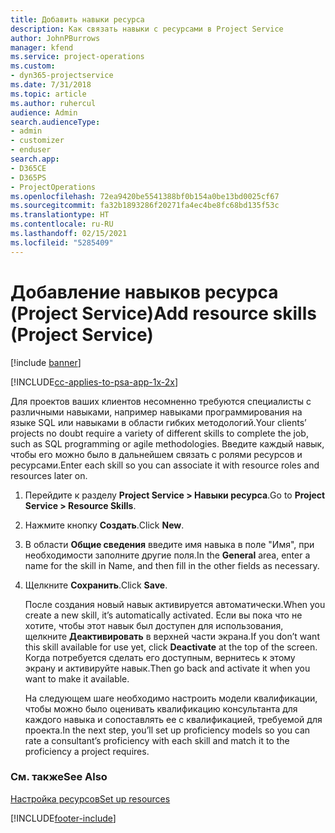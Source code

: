 ```yaml
---
title: Добавить навыки ресурса
description: Как связать навыки с ресурсами в Project Service
author: JohnPBurrows
manager: kfend
ms.service: project-operations
ms.custom:
- dyn365-projectservice
ms.date: 7/31/2018
ms.topic: article
ms.author: ruhercul
audience: Admin
search.audienceType:
- admin
- customizer
- enduser
search.app:
- D365CE
- D365PS
- ProjectOperations
ms.openlocfilehash: 72ea9420be5541388bf0b154a0be13bd0025cf67
ms.sourcegitcommit: fa32b1893286f20271fa4ec4be8fc68bd135f53c
ms.translationtype: HT
ms.contentlocale: ru-RU
ms.lasthandoff: 02/15/2021
ms.locfileid: "5285409"
---
```

# <a name="add-resource-skills-project-service"></a><span data-ttu-id="9a569-103">Добавление навыков ресурса (Project Service)</span><span class="sxs-lookup"><span data-stu-id="9a569-103">Add resource skills (Project Service)</span></span>

[!include [banner](../includes/psa-now-project-operations.md)]

[!INCLUDE[cc-applies-to-psa-app-1x-2x](../includes/cc-applies-to-psa-app-1x-2x.md)]

<span data-ttu-id="9a569-104">Для проектов ваших клиентов несомненно требуются специалисты с различными навыками, например навыками программирования на языке SQL или навыками в области гибких методологий.</span><span class="sxs-lookup"><span data-stu-id="9a569-104">Your clients’ projects no doubt require a variety of different skills to complete the job, such as SQL programming or agile methodologies.</span></span> <span data-ttu-id="9a569-105">Введите каждый навык, чтобы его можно было в дальнейшем связать с ролями ресурсов и ресурсами.</span><span class="sxs-lookup"><span data-stu-id="9a569-105">Enter each skill so you can associate it with resource roles and resources later on.</span></span>  
  
1. <span data-ttu-id="9a569-106">Перейдите к разделу **Project Service > Навыки ресурса**.</span><span class="sxs-lookup"><span data-stu-id="9a569-106">Go to **Project Service > Resource Skills**.</span></span>  
  
2. <span data-ttu-id="9a569-107">Нажмите кнопку **Создать**.</span><span class="sxs-lookup"><span data-stu-id="9a569-107">Click **New**.</span></span>  
  
3. <span data-ttu-id="9a569-108">В области **Общие сведения** введите имя навыка в поле "Имя", при необходимости заполните другие поля.</span><span class="sxs-lookup"><span data-stu-id="9a569-108">In the **General** area, enter a name for the skill in Name, and then fill in the other fields as necessary.</span></span>  
  
4. <span data-ttu-id="9a569-109">Щелкните **Сохранить**.</span><span class="sxs-lookup"><span data-stu-id="9a569-109">Click **Save**.</span></span>  
  
   <span data-ttu-id="9a569-110">После создания новый навык активируется автоматически.</span><span class="sxs-lookup"><span data-stu-id="9a569-110">When you create a new skill, it’s automatically activated.</span></span> <span data-ttu-id="9a569-111">Если вы пока что не хотите, чтобы этот навык был доступен для использования, щелкните **Деактивировать** в верхней части экрана.</span><span class="sxs-lookup"><span data-stu-id="9a569-111">If you don’t want this skill available for use yet, click **Deactivate** at the top of the screen.</span></span> <span data-ttu-id="9a569-112">Когда потребуется сделать его доступным, вернитесь к этому экрану и активируйте навык.</span><span class="sxs-lookup"><span data-stu-id="9a569-112">Then go back and activate it when you want to make it available.</span></span>  
  
   <span data-ttu-id="9a569-113">На следующем шаге необходимо настроить модели квалификации, чтобы можно было оценивать квалификацию консультанта для каждого навыка и сопоставлять ее с квалификацией, требуемой для проекта.</span><span class="sxs-lookup"><span data-stu-id="9a569-113">In the next step, you’ll set up proficiency models so you can rate a consultant’s proficiency with each skill and match it to the proficiency a project requires.</span></span>  
  
### <a name="see-also"></a><span data-ttu-id="9a569-114">См. также</span><span class="sxs-lookup"><span data-stu-id="9a569-114">See Also</span></span>  
 [<span data-ttu-id="9a569-115">Настройка ресурсов</span><span class="sxs-lookup"><span data-stu-id="9a569-115">Set up resources</span></span>](../psa/set-up-resources.md)


[!INCLUDE[footer-include](../includes/footer-banner.md)]